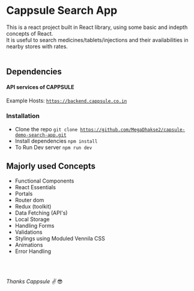 # Cappsule Search App

This is a react project built in React library, using some basic and indepth concepts of React.
<br>
It is useful to search medicines/tablets/injections and their availabilities in nearby stores with rates.
<br>
<br>

## Dependencies
#### API services of CAPPSULE
Example Hosts: <code>https://backend.cappsule.co.in</code>

### Installation
* Clone the repo <code>git clone https://github.com/MegaDhakse2/capsule-demo-search-app.git</code>
* Install dependencies <code>npm install</code>
* To Run Dev server <code>npm run dev</code>


## Majorly used Concepts
* Functional Components
* React Essentials
* Portals
* Router dom
* Redux (toolkit)
* Data Fetching (API's)
* Local Storage
* Handling Forms
* Validations
* Stylings using Moduled Vennila CSS
* Animations
* Error Handling
  
<br>
<br>

*Thanks Cappsule ✌* 😎
